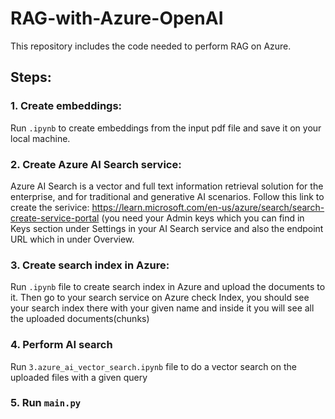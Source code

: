 # RAG-with-Azure-OpenAI
This repository includes the code needed to perform RAG on Azure.

## **Steps:**
### 1. Create embeddings:
   Run `.ipynb` to create embeddings from the input pdf file and save it on your local machine.
### 2. Create Azure AI Search service:
   Azure AI Search is a vector and full text information retrieval solution for the enterprise, and for traditional and generative AI scenarios.
   Follow this link to create the serivice: https://learn.microsoft.com/en-us/azure/search/search-create-service-portal
   (you need your Admin keys which you can find in Keys section under Settings in your AI Search service and also the endpoint URL which in under       Overview.
### 3. Create search index in Azure:
   Run `.ipynb` file to create search index in Azure and upload the documents to it. Then go to your search service on Azure check Index, you should see your search index there with your given name    and inside it you will see all the uploaded documents(chunks)
### 4. Perform AI search
   Run `3.azure_ai_vector_search.ipynb` file to do a vector search on the uploaded files with a given query
### 5. Run `main.py`
   
